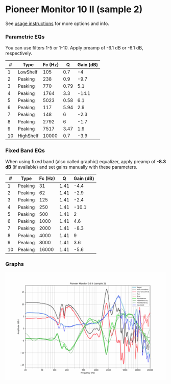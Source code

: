 # Pioneer Monitor 10 II (sample 2)
See [usage instructions](https://github.com/jaakkopasanen/AutoEq#usage) for more options and info.

### Parametric EQs
You can use filters 1-5 or 1-10. Apply preamp of -6.1 dB or -6.1 dB, respectively.

|   # | Type      |   Fc (Hz) |    Q |   Gain (dB) |
|-----|-----------|-----------|------|-------------|
|   1 | LowShelf  |       105 | 0.7  |        -4   |
|   2 | Peaking   |       238 | 0.9  |        -9.7 |
|   3 | Peaking   |       770 | 0.79 |         5.1 |
|   4 | Peaking   |      1764 | 3.3  |       -14.1 |
|   5 | Peaking   |      5023 | 0.58 |         6.1 |
|   6 | Peaking   |       117 | 5.94 |         2.9 |
|   7 | Peaking   |       148 | 6    |        -2.3 |
|   8 | Peaking   |      2792 | 6    |        -1.7 |
|   9 | Peaking   |      7517 | 3.47 |         1.9 |
|  10 | HighShelf |     10000 | 0.7  |        -3.9 |

### Fixed Band EQs
When using fixed band (also called graphic) equalizer, apply preamp of **-8.3 dB** (if available) and set gains manually with these parameters.

|   # | Type    |   Fc (Hz) |    Q |   Gain (dB) |
|-----|---------|-----------|------|-------------|
|   1 | Peaking |        31 | 1.41 |        -4.4 |
|   2 | Peaking |        62 | 1.41 |        -2.9 |
|   3 | Peaking |       125 | 1.41 |        -2.4 |
|   4 | Peaking |       250 | 1.41 |       -10.1 |
|   5 | Peaking |       500 | 1.41 |         2   |
|   6 | Peaking |      1000 | 1.41 |         4.6 |
|   7 | Peaking |      2000 | 1.41 |        -8.3 |
|   8 | Peaking |      4000 | 1.41 |         9   |
|   9 | Peaking |      8000 | 1.41 |         3.6 |
|  10 | Peaking |     16000 | 1.41 |        -5.6 |

### Graphs
![](./Pioneer%20Monitor%2010%20II%20(sample%202).png)
